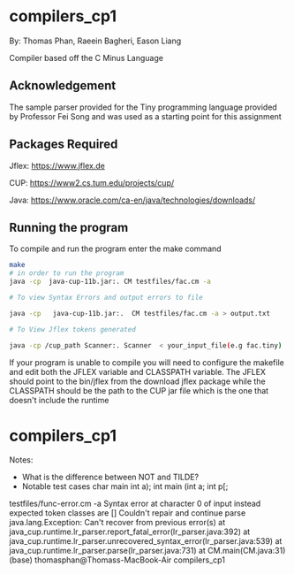 # compilers_cp1

By: Thomas Phan, Raeein Bagheri, Eason Liang

Compiler based off the C Minus Language

## Acknowledgement

The sample parser provided for the Tiny programming language provided by Professor Fei Song and 
was used as a starting point for this assignment

## Packages Required

Jflex: https://www.jflex.de

CUP: https://www2.cs.tum.edu/projects/cup/

Java: https://www.oracle.com/ca-en/java/technologies/downloads/


## Running the program 


To compile and run the program enter the make command

```bash
make
# in order to run the program
java -cp  java-cup-11b.jar:. CM testfiles/fac.cm -a

# To view Syntax Errors and output errors to file

java -cp   java-cup-11b.jar:.  CM testfiles/fac.cm -a > output.txt

# To View Jflex tokens generated

java -cp /cup_path Scanner:. Scanner  < your_input_file(e.g fac.tiny)
```

If your program is unable to compile you will need to configure the makefile and edit both the JFLEX variable and CLASSPATH variable. The JFLEX should point to the bin/jflex from the download jflex package while the CLASSPATH should be the path to the CUP jar file which is the one that doesn't include the runtime


# compilers_cp1

Notes:
- What is the difference between NOT and TILDE?
- Notable test cases
    char main int a);
    int main (int a;
    int p[;

testfiles/func-error.cm -a
Syntax error at character 0 of input
instead expected token classes are []
Couldn't repair and continue parse
java.lang.Exception: Can't recover from previous error(s)
        at java_cup.runtime.lr_parser.report_fatal_error(lr_parser.java:392)
        at java_cup.runtime.lr_parser.unrecovered_syntax_error(lr_parser.java:539)
        at java_cup.runtime.lr_parser.parse(lr_parser.java:731)
        at CM.main(CM.java:31)
(base) thomasphan@Thomass-MacBook-Air compilers_cp1